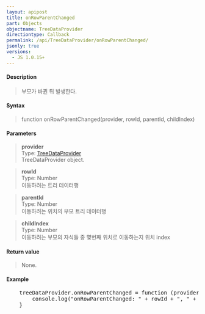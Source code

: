 ```yaml
---
layout: apipost
title: onRowParentChanged
part: Objects
objectname: TreeDataProvider
directiontype: Callback
permalink: /api/TreeDataProvider/onRowParentChanged/
jsonly: true
versions:
  - JS 1.0.15+
---
```



#### Description

> 부모가 바뀐 뒤 발생한다. 

#### Syntax

> function onRowParentChanged(provider, rowId, parentId, childIndex)  

#### Parameters

> **provider**  
> Type: [TreeDataProvider](/api/TreeDataProvider/)  
> TreeDataProvider object.   

> **rowId**    
> Type: Number    
> 이동하려는 트리 데이터행   

> **parentId**    
> Type: Number    
> 이동하려는 위치의 부모 트리 데이터행       

> **childIndex**    
> Type: Number    
> 이동하려는 부모의 자식들 중 몇번째 위치로 이동하는지 위치 index  

#### Return value

> None. 

#### Example

<pre class="prettyprint">
    treeDataProvider.onRowParentChanged = function (provider, rowId, parentId, childIndex)  {
        console.log("onRowParentChanged: " + rowId + ", " + parentId + ", " + childIndex);
    }
</pre>

